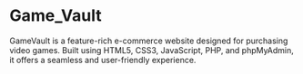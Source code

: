 # Game_Vault
GameVault is a feature-rich e-commerce website designed for purchasing video games. Built using HTML5, CSS3, JavaScript, PHP, and phpMyAdmin, it offers a seamless and user-friendly experience.
